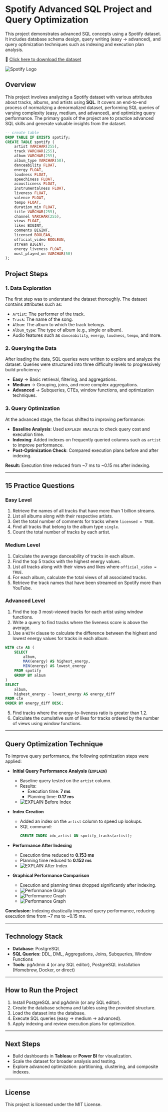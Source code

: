 # Spotify Advanced SQL Project and Query Optimization

This project demonstrates advanced SQL concepts using a Spotify dataset.  
It includes database schema design, query writing (easy → advanced), and query optimization techniques such as indexing and execution plan analysis.

📂 [Click here to download the dataset](https://www.kaggle.com/datasets/sanjanchaudhari/spotify-dataset)

![Spotify Logo](https://github.com/najirh/najirh-Spotify-Data-Analysis-using-SQL/blob/main/spotify_logo.jpg)

## Overview
This project involves analyzing a Spotify dataset with various attributes about tracks, albums, and artists using **SQL**. It covers an end-to-end process of normalizing a denormalized dataset, performing SQL queries of varying complexity (easy, medium, and advanced), and optimizing query performance. The primary goals of the project are to practice advanced SQL skills and generate valuable insights from the dataset.

```sql
-- create table
DROP TABLE IF EXISTS spotify;
CREATE TABLE spotify (
    artist VARCHAR(255),
    track VARCHAR(255),
    album VARCHAR(255),
    album_type VARCHAR(50),
    danceability FLOAT,
    energy FLOAT,
    loudness FLOAT,
    speechiness FLOAT,
    acousticness FLOAT,
    instrumentalness FLOAT,
    liveness FLOAT,
    valence FLOAT,
    tempo FLOAT,
    duration_min FLOAT,
    title VARCHAR(255),
    channel VARCHAR(255),
    views FLOAT,
    likes BIGINT,
    comments BIGINT,
    licensed BOOLEAN,
    official_video BOOLEAN,
    stream BIGINT,
    energy_liveness FLOAT,
    most_played_on VARCHAR(50)
);
```
## Project Steps

### 1. Data Exploration
The first step was to understand the dataset thoroughly. The dataset contains attributes such as:
- `Artist`: The performer of the track.
- `Track`: The name of the song.
- `Album`: The album to which the track belongs.
- `Album_type`: The type of album (e.g., single or album).
- Audio features such as `danceability`, `energy`, `loudness`, `tempo`, and more.

### 2. Querying the Data
After loading the data, SQL queries were written to explore and analyze the dataset. Queries were structured into three difficulty levels to progressively build proficiency:

- **Easy** → Basic retrieval, filtering, and aggregations.  
- **Medium** → Grouping, joins, and more complex aggregations.  
- **Advanced** → Subqueries, CTEs, window functions, and optimization techniques.  

### 3. Query Optimization
At the advanced stage, the focus shifted to improving performance:  
- **Baseline Analysis**: Used `EXPLAIN ANALYZE` to check query cost and execution time.  
- **Indexing**: Added indexes on frequently queried columns such as `artist` to improve performance.  
- **Post-Optimization Check**: Compared execution plans before and after indexing.  

**Result:** Execution time reduced from ~7 ms to ~0.15 ms after indexing.  

---

## 15 Practice Questions

### Easy Level
1. Retrieve the names of all tracks that have more than 1 billion streams.  
2. List all albums along with their respective artists.  
3. Get the total number of comments for tracks where `licensed = TRUE`.  
4. Find all tracks that belong to the album type `single`.  
5. Count the total number of tracks by each artist.  

### Medium Level
1. Calculate the average danceability of tracks in each album.  
2. Find the top 5 tracks with the highest energy values.  
3. List all tracks along with their views and likes where `official_video = TRUE`.  
4. For each album, calculate the total views of all associated tracks.  
5. Retrieve the track names that have been streamed on Spotify more than YouTube.  

### Advanced Level
1. Find the top 3 most-viewed tracks for each artist using window functions.  
2. Write a query to find tracks where the liveness score is above the average.  
3. Use a `WITH` clause to calculate the difference between the highest and lowest energy values for tracks in each album.  

```sql
WITH cte AS (
    SELECT 
        album,
        MAX(energy) AS highest_energy,
        MIN(energy) AS lowest_energy
    FROM spotify
    GROUP BY album
)
SELECT 
    album,
    highest_energy - lowest_energy AS energy_diff
FROM cte
ORDER BY energy_diff DESC;
```
   
5. Find tracks where the energy-to-liveness ratio is greater than 1.2.  
6. Calculate the cumulative sum of likes for tracks ordered by the number of views using window functions.  

---

## Query Optimization Technique 

To improve query performance, the following optimization steps were applied:

- **Initial Query Performance Analysis (`EXPLAIN`)**  
  - Baseline query tested on the `artist` column.  
  - Results:  
    - Execution time: **7 ms**  
    - Planning time: **0.17 ms**  
  - ![EXPLAIN Before Index](https://github.com/najirh/najirh-Spotify-Data-Analysis-using-SQL/blob/main/spotify_explain_before_index.png)  

- **Index Creation**  
  - Added an index on the `artist` column to speed up lookups.  
  - SQL command:  
    ```sql
    CREATE INDEX idx_artist ON spotify_tracks(artist);
    ```

- **Performance After Indexing**  
  - Execution time reduced to **0.153 ms**  
  - Planning time reduced to **0.152 ms**  
  - ![EXPLAIN After Index](https://github.com/najirh/najirh-Spotify-Data-Analysis-using-SQL/blob/main/spotify_explain_after_index.png)  

- **Graphical Performance Comparison**  
  - Execution and planning times dropped significantly after indexing.  
  - ![Performance Graph](https://github.com/najirh/najirh-Spotify-Data-Analysis-using-SQL/blob/main/spotify_graphical%20view%203.png)  
  - ![Performance Graph](https://github.com/najirh/najirh-Spotify-Data-Analysis-using-SQL/blob/main/spotify_graphical%20view%202.png)  
  - ![Performance Graph](https://github.com/najirh/najirh-Spotify-Data-Analysis-using-SQL/blob/main/spotify_graphical%20view%201.png)  

**Conclusion:** Indexing drastically improved query performance, reducing execution time from ~7 ms to ~0.15 ms.  

---

## Technology Stack
- **Database**: PostgreSQL  
- **SQL Queries**: DDL, DML, Aggregations, Joins, Subqueries, Window Functions  
- **Tools**: pgAdmin 4 (or any SQL editor), PostgreSQL installation (Homebrew, Docker, or direct)  

---

## How to Run the Project
1. Install PostgreSQL and pgAdmin (or any SQL editor).  
2. Create the database schema and tables using the provided structure.  
3. Load the dataset into the database.  
4. Execute SQL queries (easy → medium → advanced).  
5. Apply indexing and review execution plans for optimization.  

---

## Next Steps
- Build dashboards in **Tableau** or **Power BI** for visualization.  
- Scale the dataset for broader analysis and testing.  
- Explore advanced optimization: partitioning, clustering, and composite indexes.  

---

## License
This project is licensed under the MIT License.
